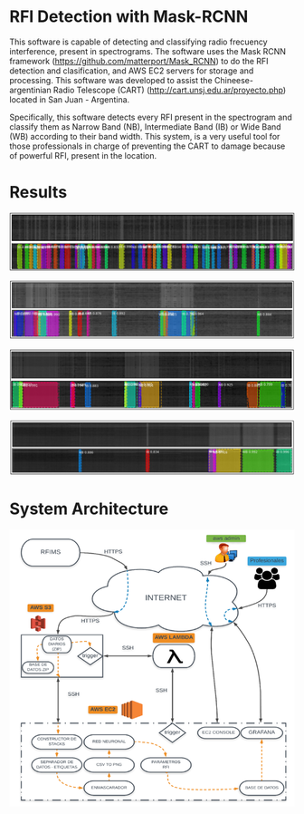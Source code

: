 # RFI Detection with Mask-RCNN
This software is capable of detecting and classifying radio frecuency interference, present in spectrograms. The software uses the Mask RCNN framework (https://github.com/matterport/Mask_RCNN) to do the RFI detection and clasification, and AWS EC2 servers for storage and processing. This software was developed to assist the Chineese-argentinian Radio Telescope (CART)  (http://cart.unsj.edu.ar/proyecto.php) located in San Juan - Argentina.

Specifically, this software detects every RFI present in the spectrogram and classify them as Narrow Band (NB), Intermediate Band (IB) or Wide Band (WB) according to their band width. This system, is a very useful tool for those professionals in charge of preventing the CART to damage because of powerful RFI, present in the location. 

# Results

![](Results/res1.PNG)

![](Results/res2.PNG)

![](Results/res3.PNG)

![](Results/res4.PNG)

# System Architecture

![](system-architecture.PNG)
